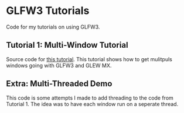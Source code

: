 # GLFW3 Tutorials

Code for my tutorials on using GLFW3.

## Tutorial 1: Multi-Window Tutorial

Source code for [this tutorial](http://blog.gvnott.com/2013/05/18/tutorial-multiple-windows-with-glfw3-and-glew-mx/). This tutorial shows how to get mulitpuls windows going with GLFW3 and GLEW MX.

## Extra: Multi-Threaded Demo

This code is some attempts I made to add threading to the code from Tutorial 1. The idea was to have each window run on a seperate thread.
